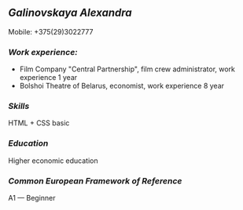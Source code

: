 ## *Galinovskaya Alexandra*
Mobile: +375(29)3022777

### *Work experience:*
* Film Company "Central Partnership", film crew administrator, work experience 1 year
* Bolshoi Theatre of Belarus, economist, work experience 8 year

### *Skills*
HTML + CSS basic

### *Education*
Higher economic education

### *Common European Framework of Reference*
A1 — Beginner
